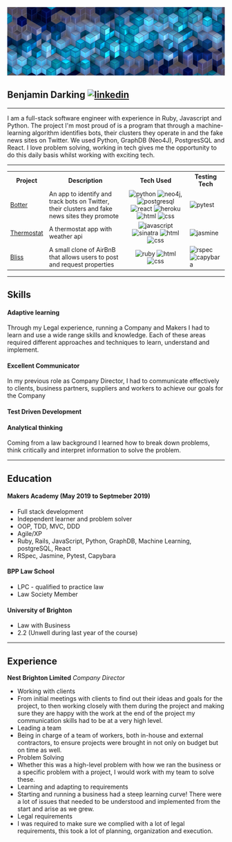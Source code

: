 <img src="banner.jpg" alt="banner">

## Benjamin Darking  <a href="https://www.linkedin.com/in/benjamin-darking-3386a22a/"><img src="https://image.flaticon.com/icons/svg/174/174857.svg" alt="linkedin" width="25px" height="25px"></a>

***

I am a full-stack software engineer with experience in Ruby, Javascript and Python. The project I'm most proud of is a program that through a machine-learning algorithm identifies bots, their clusters they operate in and the fake news sites on Twitter. We used Python, GraphDB (Neo4J), PostgresSQL and React.
I love problem solving, working in tech gives me the opportunity to do this daily basis whilst working with exciting tech.                           
***
<table>
  <tr>
    <th>Project</th>
    <th>Description</th>
    <th>Tech Used</th>
    <th>Testing Tech</th>
  </tr>
  <tr>
    <td><a href="https://github.com/BenjaminDarking/project_pry" target="_blank">Botter</a></td>
    <td>An app to identify and track bots on Twitter, their clusters and fake news sites they promote</td>
    <td> <div align="center"><img src="http://icons.iconarchive.com/icons/cornmanthe3rd/plex/256/Other-python-icon.png" alt="python" width="50" height="50"> <img src="https://s3.amazonaws.com/dev.assets.neo4j.com/wp-content/uploads/neo4j_logo-1024x410.png" alt="neo4j" width="90" height="50">, <img src="https://warlord0blog.files.wordpress.com/2018/02/best-postgresql-hosting.png" alt="postgresql" width="90" height="50"> <img src="https://upload.wikimedia.org/wikipedia/commons/thumb/a/a7/React-icon.svg/1024px-React-icon.svg.png" alt="react" width="50" height="50"> <img src="https://res.cloudinary.com/practicaldev/image/fetch/s--K2q0A5SX--/c_limit%2Cf_auto%2Cfl_progressive%2Cq_auto%2Cw_880/https://thepracticaldev.s3.amazonaws.com/i/2elgd5zp07wkeilkna63.png" alt="heroku" width="45" height="45"> <img src="http://icons.iconarchive.com/icons/cornmanthe3rd/plex/512/Other-html-5-icon.png" alt="html" width="50" height="50"> <img src="https://cdn4.iconfinder.com/data/icons/iconsimple-programming/512/css-512.png" alt="css" width="40" height="45"></div></td>
   <td><img src="https://discoversdkcdn.azureedge.net/runtimecontent/companyfiles/6866/3180/thumbnail.png?v131172083090582194" alt="pytest" width="50" height="50"></td>
  </tr>
  <tr>
    <td><a href="https://github.com/BenjaminDarking/Thermostat" target="_blank">Thermostat</a></td>
    <td>A thermostat app with weather api</td>
    <td><div align="center"><img src="https://upload.wikimedia.org/wikipedia/commons/6/6a/JavaScript-logo.png" alt="javascript" width="45" height="45"> <img src="https://www.kylembrown.com/wp-content/uploads/2013/11/logo.png" alt="sinatra" width="90" height="50"> <img src="http://icons.iconarchive.com/icons/cornmanthe3rd/plex/512/Other-html-5-icon.png" alt="html" width="50" height="50"> <img src="https://cdn4.iconfinder.com/data/icons/iconsimple-programming/512/css-512.png" alt="css" width="40" height="45"></div> </td>
   <td><img src="https://miro.medium.com/max/1050/1*e0hDmiO7rx40JfodzPPKGA.png" alt="jasmine" width="100" height="50"></td>
  </tr>
  <tr>
    <td><a href="https://github.com/BenjaminDarking/bliss-makers" target="_blank">Bliss</a></td>
    <td>A small clone of AirBnB that allows users to post and request properties</td>
    <td><div align="center"><img src="https://keyua.org/media/blog_images/ruby-logo_optimized.png" alt="ruby" width="95" height="60"> <img src="http://icons.iconarchive.com/icons/cornmanthe3rd/plex/512/Other-html-5-icon.png" alt="html" width="50" height="50"> <img src="https://cdn4.iconfinder.com/data/icons/iconsimple-programming/512/css-512.png" alt="css" width="40" height="45"></div></td>
   <td><img src="https://rspec.info/images/logo.png" alt="rspec" width="40" height="40"> <img src="https://www.fsainz.com/img/capybara.png" alt="capybara" width="90" height="40"></td>
  </tr>
</table>

***
## Skills

#### Adaptive learning

Through my Legal experience, running a Company and Makers I had to learn and use a wide range skills and knowledge. Each of these areas required different approaches and techniques to learn, understand and implement. 


#### Excellent Communicator

In my previous role as Company Director, I had to communicate effectively to clients, business partners, suppliers and workers to achieve our goals for the Company

#### Test Driven Development

#### Analytical thinking
Coming from a law background I learned how to break down problems, think critically and interpret information to solve the problem. 
***
## Education

#### Makers Academy (May 2019 to Septmeber 2019)

- Full stack development
- Independent learner and problem solver
- OOP, TDD, MVC, DDD
- Agile/XP
- Ruby, Rails, JavaScript, Python, GraphDB, 
  Machine Learning, postgreSQL, React
- RSpec, Jasmine, Pytest, Capybara

#### BPP Law School

- LPC - qualified to practice law
- Law Society Member

#### University of Brighton 

- Law with Business 
- 2.2 (Unwell during last year of the course)
***
## Experience

**Nest Brighton Limited** 
*Company Director* 
- Working with clients
 - From initial meetings with clients to find out their ideas and goals for the project, to then working closely with them during the project and making sure they are happy with the work at the end of the project my communication skills had to be at a very high level. 
- Leading a team 
 - Being in charge of a team of workers, both in-house and external contractors, to ensure projects were brought in not only on budget but on time as well. 
- Problem Solving 
 - Whether this was a high-level problem with how we ran the business or a specific problem with a project, I would work with my team to solve these.
- Learning and adapting to requirements
 - Starting and running a business had a steep learning curve! There were a lot of issues that needed to be understood and implemented from the start and arise as we grew.
- Legal requirements 
 - I was required to make sure we complied with a lot of legal requirements, this took a lot of planning, organization and execution. 



